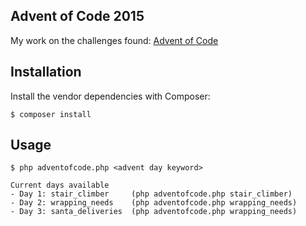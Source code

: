 ## Advent of Code 2015

My work on the challenges found: [Advent of Code](http://adventofcode.com/)

## Installation

Install the vendor dependencies with Composer:

    $ composer install

## Usage

    $ php adventofcode.php <advent day keyword>
    
    Current days available
    - Day 1: stair_climber     (php adventofcode.php stair_climber)
    - Day 2: wrapping_needs    (php adventofcode.php wrapping_needs)
    - Day 3: santa_deliveries  (php adventofcode.php wrapping_needs)
   




    


